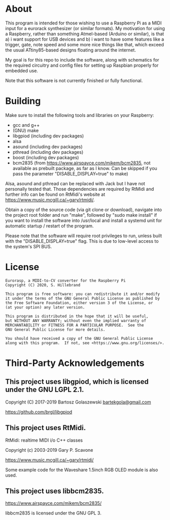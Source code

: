 # About

This program is intended for those wishing to use a Raspberry Pi as a MIDI input for a eurorack synthesizer (or similar formats). My motivation for using a Raspberry, rather than something Atmel-based (Arduino or similar), is that a) i want support for USB devices and b) i want to have some features like a trigger, gate, note speed and some more nice things like that, which exceed the usual ATtiny85-based designs floating around the internet.

My goal is for this repo to include the software, along with schematics for the required circuitry and config files for setting up Raspbian properly for embedded use.

Note that this software is not currently finished or fully functional.

# Building

Make sure to install the following tools and libraries on your Raspberry:

* gcc and g++
* (GNU) make
* libgpiod (including dev packages)
* alsa
* asound (including dev packages)
* pthread (including dev packages)
* boost (including dev packages)
* bcm2835 (from https://www.airspayce.com/mikem/bcm2835, not available as prebuilt package, as far as I know. Can be skipped if you pass the parameter "DISABLE_DISPLAY=true"
to make)

Alsa, asound and pthread can be replaced with Jack but I have not personally tested that. Those dependencies are required by RtMidi and further info can be
found on RtMidi's website at https://www.music.mcgill.ca/~gary/rtmidi/.

Obtain a copy of the source code (via git clone or download), navigate into the project root folder and run "make",
followed by "sudo make install" if you want to install the software into /usr/local and install a systemd unit
for automatic startup / restart of the program.

Please note that the software will require root privileges to run, unless built with the "DISABLE_DISPLAY=true" flag. This is due to low-level access to the system's SPI BUS.

# License

    Eurorasp, a MIDI-to-CV converter for the Raspberry Pi
    Copyright (C) 2020, S. Hillebrand

    This program is free software: you can redistribute it and/or modify
    it under the terms of the GNU General Public License as published by
    the Free Software Foundation, either version 3 of the License, or
    (at your option) any later version.

    This program is distributed in the hope that it will be useful,
    but WITHOUT ANY WARRANTY; without even the implied warranty of
    MERCHANTABILITY or FITNESS FOR A PARTICULAR PURPOSE.  See the
    GNU General Public License for more details.

    You should have received a copy of the GNU General Public License
    along with this program.  If not, see <https://www.gnu.org/licenses/>.

# Third-Party Acknowledgements

## This project uses libgpiod, which is licensed under the GNU LGPL 2.1.

Copyright (C) 2017-2019 Bartosz Golaszewski <bartekgola@gmail.com>

https://github.com/brgl/libgpiod

## This project uses RtMidi.

RtMidi: realtime MIDI i/o C++ classes

Copyright (c) 2003-2019 Gary P. Scavone

https://www.music.mcgill.ca/~gary/rtmidi/

Some example code for the Waveshare 1.5inch RGB OLED module is also used.

## This project uses libbcm2835.

https://www.airspayce.com/mikem/bcm2835/

libbcm2835 is licensed under the GNU GPL 3.
